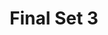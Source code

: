 ---
layout: f3
title: Final Set 3
quizlet: https://quizlet.com/595755011/finals-vocabulary-review-chs-15-17-flash-cards/
---